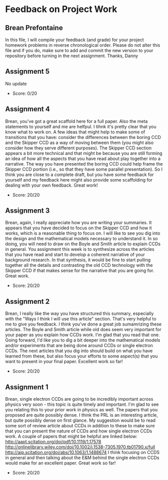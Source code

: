 # Feedback on Project Work
## Brean Prefontaine

In this file, I will compile your feedback (and grade) for your project homework problems in reverse chronological order. Please do not alter this file and if you do, make sure to add and commit the new version to your repository before turning in the next assignment. Thanks, Danny

## Assignment 5

No update

* Score: 0/20

## Assignment 4

Brean, you've got a great scaffold here for a full paper. Also the meta statements to yourself and me are helfpul. I tihnk it's pretty clear that you know what to work on. A few ideas that might help to make some of transitions that you have: consider the differences between the boring CCD and the Skipper CCD as a way of moving between them (you might also consider how they serve different purposes). The Skipper CCD section appears a bit more technical and that might be because you are still forming an idea of how all the aspects that you have read about play together into a narrative. The way you have presented the boring CCD could help frame the Skipper CCD portion (i.e., so that they have some parallel presentation). So I think you are close to a complete draft, but you have some feedback for yourself and my feedback here might also provide some scaffolding for dealing with your own feedback. Great work!

* Score: 20/20

## Assignment 3

Brean, again, I really appreciate how you are writing your summaries. It appears that you have decided to focus on the Skipper CCD and how it works, which is a reasonable thing to focus on. I will like to see you dig into the design and the mathematical models necessary to understand it. In so doing, you will need to draw on the Boyle and Smith article to explain CCDs in general. You assignment this week is to synthesize across the articles that you have read and start to develop a coherent narrative of your background research. In that synthesis, it would be fine to start pulling together all the details and contrasting the old CCD technology with the Skipper CCD if that makes sense for the narrative that you are going for. Great work.

* Score: 20/20


## Assignment 2

Brean, I really like the way you have structured this summary, especially with the "Ways I think I will use this article" section. That's very helpful to me to give you feedback. I think you've done a great job sumamrizing these articles. The Boyle and Smith article while old does seem very important for your paper as you explain how CCDs work. I'm glad that you read that one. Going forward, I'd like you to dig a bit deeper into the mathematical models and/or experiments that are being done around CCDs or single electron CCDs. The next articles that you dig into should build on what you have learned from these, but also focus your efforts to some aspect(s) that you want to present in your final paper. Excellent work so far!

* Score: 20/20


## Assignment 1

Brean, single electron CCDs are going to be incredibly important across physics very soon - this topic is quite timely and important. I'm glad to see you relating this to your prior work in physics as well. The papers that you proposed are quite possibly dense. I think the PRL is an interesting article, but quite possibly dense on first glance. My suggestion would be to read some sort of review article about CCDs in addition to these to make sure that you can present the nature of CCDs and how single electron CCDs work. A couple of papers that might be helpful are linked below:
http://aapt.scitation.org/doi/pdf/10.1119/1.17578
http://onlinelibrary.wiley.com/doi/10.1002/j.1538-7305.1970.tb01790.x/full
http://aip.scitation.org/doi/abs/10.1063/1.1488674
I think focusing on CCDS in general and then talking about the E&M behind the single electron CCDs would make for an excellent paper. Great work so far!

* Score: 20/20
